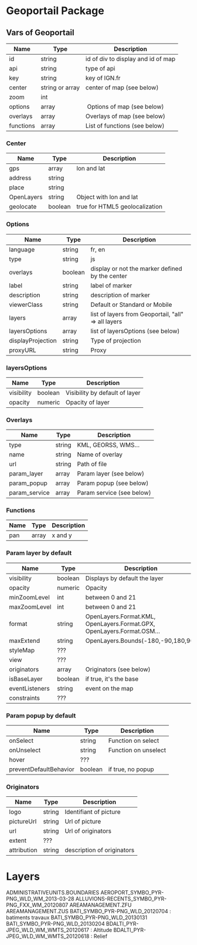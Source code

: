 # Geoportail Package

## Vars of Geoportail

| Name | Type | Description |
|------|------|------|
| id | string | id of div to display and id of map |
| api | string | type of api |
| key | string | key of IGN.fr |
| center | string or array | center of map (see below) |
| zoom | int | |
| options | array | Options of map (see below) |
| overlays | array | Overlays of map (see below) |
| functions | array | List of functions (see below) |

### Center

| Name | Type | Description |
|------|------|------|
| gps | array | lon and lat |
| address | string | |
| place | string | |
| OpenLayers | string | Object with lon and lat |
| geolocate | boolean | true for HTML5 geolocalization |

### Options

| Name | Type | Description |
|------|------|------|
| language | string | fr, en |
| type | string | js |
| overlays | boolean | display or not the marker defined by the center |
| label | string | label of marker |
| description | string | description of marker |
| viewerClass | string | Default or Standard or Mobile |
| layers | array | list of layers from Geoportail, "all" => all layers |
| layersOptions | array | list of layersOptions (see below) |
| displayProjection | string | Type of projection |
| proxyURL | string | Proxy |

### layersOptions

| Name | Type | Description |
|------|------|-------------|
| visibility | boolean | Visibility by default of layer |
| opacity | numeric | Opacity of layer |

### Overlays

| Name | Type | Description |
|------|------|-------------|
| type | string | KML, GEORSS, WMS… |
| name | string | Name of overlay |
| url | string | Path of file |
| param_layer | array | Param layer (see below) |
| param_popup | array | Param popup (see below) |
| param_service | array | Param service (see below) |

### Functions

| Name | Type | Description |
|------|------|-------------|
| pan | array | x and y |

### Param layer by default

| Name | Type | Description |
|------|------|-------------|
| visibility | boolean | Displays by default the layer |
| opacity | numeric | Opacity |
| minZoomLevel | int | between 0 and 21 |
| maxZoomLevel | int | between 0 and 21 |
| format | string  | OpenLayers.Format.KML, OpenLayers.Format.GPX, OpenLayers.Format.OSM… |
| maxExtend | string | OpenLayers.Bounds(-180,-90,180,90) |
| styleMap | ??? | |
| view | ??? | |
| originators | array | Originators (see below) |
| isBaseLayer | boolean | if true, it's the base |
| eventListeners | string | event on the map |
| constraints | ??? | |

### Param popup by default

| Name | Type | Description |
|------|------|-------------|
| onSelect | string | Function on select |
| onUnselect | string | Function on unselect |
| hover | ??? | |
| preventDefaultBehavior | boolean | if true, no popup |

### Originators

| Name | Type | Description |
|------|------|-------------|
| logo | string | Identifiant of picture |
| pictureUrl | string | Url of picture |
| url | string | Url of originators |
| extent | ??? | |
| attribution | string | description of originators |



# Layers

ADMINISTRATIVEUNITS.BOUNDARIES
AEROPORT_SYMBO_PYR-PNG_WLD_WM_2013-03-28
ALLUVIONS-RECENTS_SYMBO_PYR-PNG_FXX_WM_20120807
AREAMANAGEMENT.ZFU
AREAMANAGEMENT.ZUS
BATI_SYMBO_PYR-PNG_WLD_20120704 : batiments travaux
BATI_SYMBO_PYR-PNG_WLD_20130131
BATI_SYMBO_PYR-PNG_WLD_20130204
BDALTI_PYR-JPEG_WLD_WM_WMTS_20120617 : Altitude
BDALTI_PYR-JPEG_WLD_WM_WMTS_20120618 : Relief